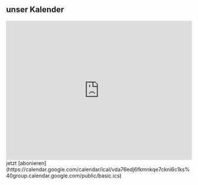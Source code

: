<style>
  .responsiveCal {
 
position: relative; padding-bottom: 75%; height: 0; overflow: hidden;
 
}
 
.responsiveCal iframe {
 
position: absolute; top:0; left: 0; width: 100%; height: 100%;
 
}
</style>
## unser Kalender

<div class="responsiveCal">
<iframe src="https://calendar.google.com/calendar/embed?src=vda76edj6fkmnkqe7ckni6c1ks%40group.calendar.google.com&ctz=Europe%2FBerlin" style="border: 0" width="800" height="600" frameborder="0" scrolling="no"></iframe>
</div>
jetzt [abonieren](https://calendar.google.com/calendar/ical/vda76edj6fkmnkqe7ckni6c1ks%40group.calendar.google.com/public/basic.ics)
